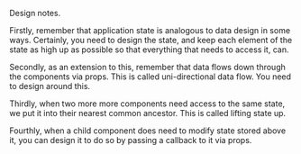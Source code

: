 Design notes.

Firstly, remember that application state is analogous to data design in some ways. Certainly, you need to design the state, and keep each element of the state as high up as possible so that everything that needs to access it, can.

Secondly, as an extension to this, remember that data flows down through the components via props. This is called uni-directional data flow. You need to design around this.

Thirdly, when two more more components need access to the same state, we put it into their nearest common ancestor. This is called lifting state up.

Fourthly, when a child component does need to modify state stored above it, you can design it to do so by passing a callback to it via props.